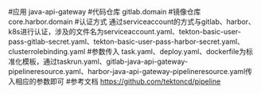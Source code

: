 #应用
java-api-gateway
#代码仓库
gitlab.domain
#镜像仓库
core.harbor.domain
#认证方式
通过serviceaccount的方式与gitlab、harbor、k8s进行认证，涉及的文件名为serviceaccount.yaml、tekton-basic-user-pass-gitlab-secret.yaml、tekton-basic-user-pass-harbor-secret.yaml、clusterrolebinding.yaml
#参数传入 
task.yaml、deploy.yaml、dockerfile为标准化模板，通过taskrun.yaml、gitlab-java-api-gateway-pipelineresource.yaml、harbor-java-api-gateway-pipelineresource.yaml传入相应的参数即可
#参考文档
https://github.com/tektoncd/pipeline
